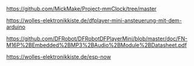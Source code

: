 https://github.com/MickMake/Project-mmClock/tree/master

https://wolles-elektronikkiste.de/dfplayer-mini-ansteuerung-mit-dem-arduino

https://github.com/DFRobot/DFRobotDFPlayerMini/blob/master/doc/FN-M16P%2BEmbedded%2BMP3%2BAudio%2BModule%2BDatasheet.pdf

https://wolles-elektronikkiste.de/esp-now
